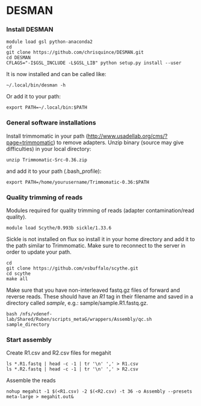 # DESMAN

### Install DESMAN
```
module load gsl python-anaconda2
cd
git clone https://github.com/chrisquince/DESMAN.git
cd DESMAN
CFLAGS="-I$GSL_INCLUDE -L$GSL_LIB" python setup.py install --user
```
It is now installed and can be called like:
```
~/.local/bin/desman -h
```
Or add it to your path:
```
export PATH=~/.local/bin:$PATH
```

### General software installations
Install trimmomatic in your path (http://www.usadellab.org/cms/?page=trimmomatic) to remove adapters. Unzip binary (source may give difficulties) in your local directory:
```
unzip Trimmomatic-Src-0.36.zip
```
and add it to your path (.bash_profile):
```
export PATH=/home/yourusername/Trimmomatic-0.36:$PATH
```

### Quality trimming of reads
Modules required for quality trimming of reads (adapter contamination/read quality).
```
module load Scythe/0.993b sickle/1.33.6
```
Sickle is not installed on flux so install it in your home directory and add it to the path similar to Trimmomatic. Make sure to reconnect to the server in order to update your path.
```
cd
git clone https://github.com/vsbuffalo/scythe.git
cd scythe
make all
```
Make sure that you have non-interleaved fastq.gz files of forward and reverse reads. These should have an *R1* tag in their filename and saved in a directory called *sample*, e.g.: sample/sample.R1.fastq.gz.
```
bash /nfs/vdenef-lab/Shared/Ruben/scripts_metaG/wrappers/Assembly/qc.sh sample_directory
```
### Start assembly
Create R1.csv and R2.csv files for megahit
```
ls *.R1.fastq | head -c -1 | tr '\n' ',' > R1.csv
ls *.R2.fastq | head -c -1 | tr '\n' ',' > R2.csv
```
Assemble the reads
```
nohup megahit -1 $(<R1.csv) -2 $(<R2.csv) -t 36 -o Assembly --presets meta-large > megahit.out&
```
